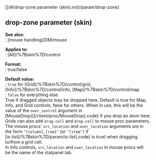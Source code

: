 []{#/drop-zone parameter (skin).md}/param/drop-zone}    
## drop-zone parameter (skin)    
**See also:**    
:   [mouse handling]/DM/mouse    
<!-- -->    
**Applies to:**    
:   [All]/%7Bskin%7D/control    
<!-- -->    
**Format:**    
:   true/false    
<!-- -->    
**Default value:**    
:   `true` for [Grid]/%7Bskin%7D/control/grid,    
    [Info]/%7Bskin%7D/control/info, [Map]/%7Bskin%7D/control/map    
:   `false` for everything else    
True if dragged objects may be dropped here. Default is true for Map,    
Info, and Grid controls, false for others. When in use, this will be the    
value of the `over_control` argument in    
[MouseDrop()]/client/proc/MouseDrop{.code} if you drop an atom here.    
Grids can also add `drag-cell` and `drop-cell` to mouse proc parameters.    
The mouse procs\' `src_location` and `over_location` arguments are in    
the form `"[column],[row]"` (or `"[item"]` if    
[is-list]/%7Bskin%7D/param/is-list{.code} is true) when dragging    
to/from a grid cell.    
In Info controls, `src_location` and `over_location` in mouse procs will    
be the name of the statpanel tab.  